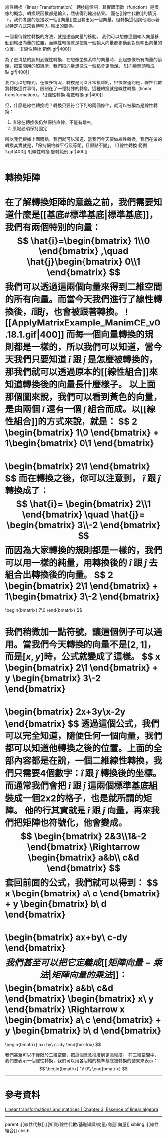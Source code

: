 線性轉換（linear Transformation）
轉換這個詞，其實跟函數（function）是很像的概念。轉換跟函數都是輸入，然後得到輸出結果。
而在[[線性代數]]的情況下，我們考慮的是接收一個[[向量]]並且輸出另一個向量。但轉換這個詞他暗示著以特定方式來看待輸入-輸出的關係。

一個看待線性轉換的方法，就是透過向量的移動。
我們可以想像這個輸入向量移動到輸出向量的位置，而線性轉換就是把每一個輸入向量都移動到對應輸出向量的位置。
![[線性轉換 範例.gif|400]]

為了更清楚的認知到線性轉換，在想像坐標系中的向量時，比起想像所有向量的箭頭，把空間用的超級擠，我們把向量想像成一個點會更簡潔。
![[向量箭頭轉成點.gif|400]]

我們可以想像到，在很多情況，轉換是可以非常複雜的，但很幸運的是，線性代數將轉換這件事情，限制在了一種特殊的轉換。這種轉換就是線性轉換（linear transformation）。
![[線性轉換 複數轉換.gif|400]]

但，什麼是線性轉換呢？轉換只要符合下列的兩個條件，就可以被稱為是線性轉換：
1. 直線在轉換後仍然保持直線，不能有彎曲。
2. 原點必須保持固定

所以我們根據上面兩點，我們就可以知道，當我們今天要做線性轉換，我們在做的轉換其實就是，「保持網格線平行及等距，且原點不變」。
![[線性轉換 範例1.gif|400]]
![[線性轉換 旋轉範例.gif|400]]
- - -
# 轉換矩陣
在了解轉換矩陣的意義之前，我們需要知道什麼是[[基底#標準基底|標準基底]]，我們有兩個特別的向量：
$$
\hat{i}=\begin{bmatrix}
1\\0
\end{bmatrix}
,\quad
\hat{j}\begin{bmatrix}
0\\1
\end{bmatrix}
$$
我們可以透過這兩個向量來得到二維空間的所有向量。而當今天我們進行了線性轉換後，$\hat{i}$跟$\hat{j}$，也會被跟著轉換。
![[ApplyMatrixExample_ManimCE_v0.18.1.gif|400]]
而每一個向量轉換的規則都是一樣的，所以我們可以知道，當今天我們只要知道 $\hat{i}$ 跟 $\hat{j}$ 是怎麼被轉換的，那我們就可以透過原本的[[線性組合]]來知道轉換後的向量長什麼樣子。
以上面那個圖來說，我們可以看到黃色的向量，是由兩個 $\hat{i}$ 還有一個 $\hat{j}$ 組合而成。以[[線性組合]]的方式來說，就是：
$$
2
\begin{bmatrix}
1\\0
\end{bmatrix}
+
1\begin{bmatrix}
0\\1
\end{bmatrix}
=
\begin{bmatrix}
2\\1
\end{bmatrix}
$$
而在轉換之後，你可以注意到， $\hat{i}$ 跟 $\hat{j}$ 轉換成了：
$$
\hat{i}=
\begin{bmatrix}
2\\1
\end{bmatrix}
\quad
\hat{j}=
\begin{bmatrix}
3\\-2
\end{bmatrix}
$$
而因為大家轉換的規則都是一樣的，我們可以用一樣的純量，用轉換後的 $\hat{i}$ 跟 $\hat{j}$ 去組合出轉換後的向量。
$$
2
\begin{bmatrix}
2\\1
\end{bmatrix}
+
1\begin{bmatrix}
3\\-2
\end{bmatrix}
=
\begin{bmatrix}
7\\0
\end{bmatrix}
$$

我們稍微加一點符號，讓這個例子可以通用。當我們今天轉換的向量不是$[2,1]$，而是$[x,y]$時，公式就變成了這樣。
$$
x
\begin{bmatrix}
2\\1
\end{bmatrix}
+
y
\begin{bmatrix}
3\\-2
\end{bmatrix}
=
\begin{bmatrix}
2x+3y\\x-2y
\end{bmatrix}
$$
透過這個公式，我們可以完全知道，隨便任何一個向量，我們都可以知道他轉換之後的位置。上面的全部內容都是在說，一個二維線性轉換，我們只需要4個數字：$\hat{i}$ 跟 $\hat{j}$ 轉換後的坐標。
而通常我們會把 $\hat{i}$ 跟 $\hat{j}$ 這兩個標準基底組裝成一個2x2的格子，也是就所謂的矩陣。
他的行其實就是 $\hat{i}$ 跟 $\hat{j}$ 向量，再來我們把矩陣也符號化，他會變成。
$$
\begin{bmatrix}
2&3\\1&-2
\end{bmatrix}
\Rightarrow
\begin{bmatrix}
a&b\\ c&d
\end{bmatrix}
$$
套回前面的公式，我們就可以得到：
$$
x
\begin{bmatrix}
a\\ c
\end{bmatrix}
+
y
\begin{bmatrix}
b\\ d
\end{bmatrix}
=
\begin{bmatrix}
ax+by\\ c-dy
\end{bmatrix}
$$
我們甚至可以把它定義成[[矩陣向量 - 乘法|矩陣向量的乘法]]：
$$
\begin{bmatrix}
a&b\\ c&d
\end{bmatrix}
\begin{bmatrix}
x\\ y
\end{bmatrix}
\Rightarrow
x
\begin{bmatrix}
a\\ c
\end{bmatrix}
+
y
\begin{bmatrix}
b\\ d
\end{bmatrix}
=
\begin{bmatrix}
ax+by\\ c+dy
\end{bmatrix}
$$

我們甚至可以不僅限於二維空間，把這個概念推廣到更高維度。
在三維空間中，我們要表示一個線性轉換，我們可以用各個軸的標準基底被轉換的結果來表示：
$$
\begin{bmatrix}
1\\
0\\
\end{bmatrix}
$$



- - -
# 參考資料
[Linear transformations and matrices | Chapter 3, Essence of linear algebra](https://www.youtube.com/watch?v=kYB8IZa5AuE&t=46s)
- - -
parent::[[線性代數]],[[知識/線性代數/基礎知識/向量/向量|向量]]
sibling::[[線性組合]]
child::